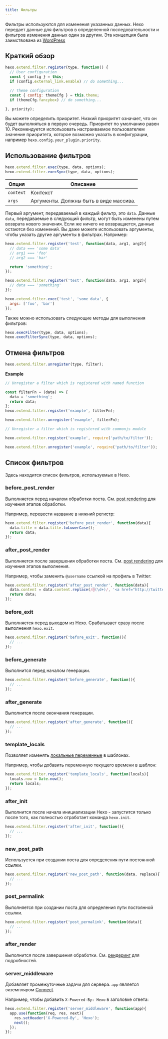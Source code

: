```yaml
---
title: Фильтры
---
```

Фильтры используются для изменения указанных данных. Hexo передает данные для фильтров в определенной последовательности и фильтров изменения данных один за другим. Эта концепция была заимствована из [WordPress](http://codex.wordpress.org/Plugin_API#Filters)

## Краткий обзор

``` js
hexo.extend.filter.register(type, function() {
  // User configuration
  const { config } = this;
  if (config.external_link.enable) // do something...

  // Theme configuration
  const { config: themeCfg } = this.theme;
  if (themeCfg.fancybox) // do something...

}, priority);
```

Вы можете определить приоритет. Низкий приоритет означает, что он будет выполняться в первую очередь. Приоритет по умолчанию равен 10. Рекомендуется использовать настраиваемое пользователем значение приоритета, которое возможно указать в конфигурации, например `hexo.config.your_plugin.priority`.

## Использование фильтров

``` js
hexo.extend.filter.exec(type, data, options);
hexo.extend.filter.execSync(type, data, options);
```

Опция | Описание
--- | ---
`context` | Контекст
`args` | Аргументы. Должны быть в виде массива.

Первый аргумент, передаваемый в каждый фильтр, это `data`. Данные `data`, передаваемые в следующий фильтр, могут быть изменены путем возврата нового значения. Если же ничего не возвращается, данные остаются без изменений. Вы даже можете использовать аргументы, чтобы указать другие аргументы в фильтрах. Например:

``` js
hexo.extend.filter.register('test', function(data, arg1, arg2){
  // data === 'some data'
  // arg1 === 'foo'
  // arg2 === 'bar'

  return 'something';
});

hexo.extend.filter.register('test', function(data, arg1, arg2){
  // data === 'something'
});

hexo.extend.filter.exec('test', 'some data', {
  args: ['foo', 'bar']
});
```

Также можно использовать следующие методы для выполнения фильтров:

``` js
hexo.execFilter(type, data, options);
hexo.execFilterSync(type, data, options);
```

## Отмена фильтров

``` js
hexo.extend.filter.unregister(type, filter);
```

**Example**

``` js
// Unregister a filter which is registered with named function

const filterFn = (data) => {
  data = 'something';
  return data;
};
hexo.extend.filter.register('example', filterFn);

hexo.extend.filter.unregister('example', filterFn);
```

``` js
// Unregister a filter which is registered with commonjs module

hexo.extend.filter.register('example', require('path/to/filter'));

hexo.extend.filter.unregister('example', require('path/to/filter'));
```

## Список фильтров

Здесь находится список фильтров, используемых в Hexo.

### before_post_render

Выполняется перед началом обработки поста. См. [post rendering](posts.html#Render) для изучения этапов обработки.

Например, перевести название в нижний регистр:

``` js
hexo.extend.filter.register('before_post_render', function(data){
  data.title = data.title.toLowerCase();
  return data;
});
```

### after_post_render

Выполняется после завершения обработки поста. См. [post rendering](posts.html#Обработка) для изучения этапов выполнения.

Например, чтобы заменить `@username` ссылкой на профиль в Twitter:

``` js
hexo.extend.filter.register('after_post_render', function(data){
  data.content = data.content.replace(/@(\d+)/, '<a href="http://twitter.com/$1">#$1</a>');
  return data;
});
```

### before_exit

Выполняется перед выходом из Hexo. Срабатывает сразу после выполнения `hexo.exit`.

``` js
hexo.extend.filter.register('before_exit', function(){
  // ...
});
```

### before_generate

Выполнится перед началом генерации.

``` js
hexo.extend.filter.register('before_generate', function(){
  // ...
});
```

### after_generate

Выполнится после окончания генерации.

``` js
hexo.extend.filter.register('after_generate', function(){
  // ...
});
```

### template_locals

Позволяет изменять [локальные переменные](../docs/variables.html) в шаблонах.

Например, чтобы добавить переменную текущего времени в шаблон:

``` js
hexo.extend.filter.register('template_locals', function(locals){
  locals.now = Date.now();
  return locals;
});
```

### after_init

Выполнится после начала инициализации Hexo - запустится только после того, как полностью отработает команда `hexo.init`.

``` js
hexo.extend.filter.register('after_init', function(){
  // ...
});
```

### new_post_path

Используется при создании поста для определения пути постоянной ссылки.

``` js
hexo.extend.filter.register('new_post_path', function(data, replace){
  // ...
});
```

### post_permalink

Выполняется при создании поста для определения пути постоянной ссылки.

``` js
hexo.extend.filter.register('post_permalink', function(data){
  // ...
});
```

### after_render

Выполнится после завершения обработки. См. [рендеринг](rendering.html#after_render_Filters) для подробностей.

### server_middleware

Добавляет промежуточные задачи для сервера. `app` является экземпляром [Connect].

Например, чтобы добавить `X-Powered-By: Hexo` в заголовке ответа:

``` js
hexo.extend.filter.register('server_middleware', function(app){
  app.use(function(req, res, next){
    res.setHeader('X-Powered-By', 'Hexo');
    next();
  });
});
```

[Connect]: https://github.com/senchalabs/connect
